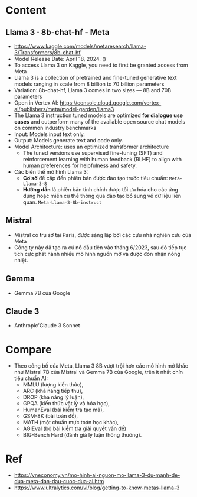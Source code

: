 # Content
## Llama 3 · 8b-chat-hf - Meta
+ https://www.kaggle.com/models/metaresearch/llama-3/Transformers/8b-chat-hf
+ Model Release Date: April 18, 2024. ()
+ To access Llama 3 on Kaggle, you need to first be granted access from Meta
+ Llama 3 is a collection of pretrained and fine-tuned generative text models ranging in scale from 8 billion to 70 billion parameters
+ Variation: 8b-chat-hf, Llama 3 comes in two sizes — 8B and 70B parameters 
+ Open in Vertex AI: https://console.cloud.google.com/vertex-ai/publishers/meta/model-garden/llama3
+ The Llama 3 instruction tuned models are optimized **for dialogue use cases** and outperform many of the available open source chat models on common industry benchmarks
+ Input: Models input text only.
+ Output: Models generate text and code only.
+ Model Architecture: uses an optimized transformer architecture
    + The tuned versions use supervised fine-tuning (SFT) and reinforcement learning with human feedback (RLHF) to align with human preferences for helpfulness and safety.
+ Các biến thể mô hình Llama 3:
  + **Cơ sở** đề cập đến phiên bản được đào tạo trước tiêu chuẩn: `Meta-Llama-3-8`
  + **Hướng dẫn** là phiên bản tinh chỉnh được tối ưu hóa cho các ứng dụng hoặc miền cụ thể thông qua đào tạo bổ sung về dữ liệu liên quan.
`Meta-Llama-3-8b-instruct`

## Mistral
+ Mistral có trụ sở tại Paris, được sáng lập bởi các cựu nhà nghiên cứu của Meta
+ Công ty này đã tạo ra cú nổ đầu tiên vào tháng 6/2023, sau đó tiếp tục tích cực phát hành nhiều mô hình nguồn mở và được đón nhận nồng nhiệt.

## Gemma
+ Gemma 7B của Google


## Claude 3
+ Anthropic'Claude 3 Sonnet


# Compare
+ Theo công bố của Meta, Llama 3 8B vượt trội hơn các mô hình mở khác như Mistral 7B của Mistral và Gemma 7B của Google, 
trên ít nhất chín tiêu chuẩn AI: 
  + MMLU (lượng kiến thức), 
  + ARC (khả năng tiếp thu), 
  + DROP (khả năng lý luận), 
  + GPQA (kiến thức vật lý và hóa học), 
  + HumanEval (bài kiểm tra tạo mã), 
  + GSM-8K (bài toán đố), 
  + MATH (một chuẩn mực toán học khác), 
  + AGIEval (bộ bài kiểm tra giải quyết vấn đề)
  + BIG-Bench Hard (đánh giá lý luận thông thường).

# Ref
+ https://vneconomy.vn/mo-hinh-ai-nguon-mo-llama-3-du-manh-de-dua-meta-dan-dau-cuoc-dua-ai.htm
+ https://www.ultralytics.com/vi/blog/getting-to-know-metas-llama-3